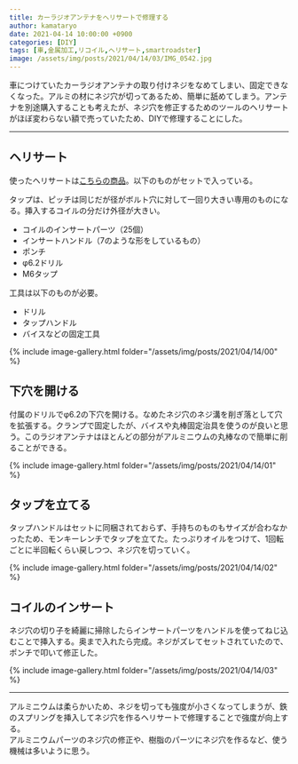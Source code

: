 ```yaml
---
title: カーラジオアンテナをヘリサートで修理する
author: kamataryo
date: 2021-04-14 10:00:00 +0900
categories: [DIY]
tags: [車,金属加工,リコイル,ヘリサート,smartroadster]
image: /assets/img/posts/2021/04/14/03/IMG_0542.jpg
---
```


車につけていたカーラジオアンテナの取り付けネジをなめてしまい、固定できなくなった。アルミの材にネジ穴が切ってあるため、簡単に舐めてしまう。アンテナを別途購入することも考えたが、ネジ穴を修正するためのツールのヘリサートがほぼ変わらない額で売っていたため、DIYで修理することにした。

---

## ヘリサート

使ったヘリサートは[こちらの商品](https://www.amazon.co.jp/Saipor-x1-0mm-%E3%83%8D%E3%82%B8%E5%B1%B1%E4%BF%AE%E5%BE%A9%E3%83%AA%E3%83%9A%E3%82%A2%E3%82%AD%E3%83%83%E3%83%88-%E3%83%8D%E3%82%B8%E7%A9%B4%E4%BF%AE%E6%AD%A3%E3%82%BB%E3%83%83%E3%83%88-%E8%87%AA%E5%8B%95%E8%BB%8A%E4%BF%AE%E7%90%86%E7%94%A8/dp/B087P568ZB/ref=pd_vtp_3?pd_rd_w=M7X94&pf_rd_p=949e26f5-c2ef-4c96-bfde-49d7614d0317&pf_rd_r=3FRDSTA2P28DW6TQ20W1&pd_rd_r=8abed286-c37f-4eb2-87df-97f3c976f025&pd_rd_wg=NntBH&pd_rd_i=B087P568ZB&psc=1)。以下のものがセットで入っている。

タップは、ピッチは同じだが径がボルト穴に対して一回り大きい専用のものになる。挿入するコイルの分だけ外径が大きい。

- コイルのインサートパーツ（25個）
- インサートハンドル（7のような形をしているもの）
- ポンチ
- φ6.2ドリル
- M6タップ

工具は以下のものが必要。

- ドリル
- タップハンドル
- バイスなどの固定工具

{% include image-gallery.html folder="/assets/img/posts/2021/04/14/00" %}

## 下穴を開ける

付属のドリルでφ6.2の下穴を開ける。なめたネジ穴のネジ溝を削ぎ落として穴を拡張する。クランプで固定したが、バイスや丸棒固定治具を使うのが良いと思う。このラジオアンテナはほとんどの部分がアルミニウムの丸棒なので簡単に削ることができる。

{% include image-gallery.html folder="/assets/img/posts/2021/04/14/01" %}

## タップを立てる

タップハンドルはセットに同梱されておらず、手持ちのものもサイズが合わなかったため、モンキーレンチでタップを立てた。たっぷりオイルをつけて、1回転ごとに半回転くらい戻しつつ、ネジ穴を切っていく。

{% include image-gallery.html folder="/assets/img/posts/2021/04/14/02" %}

## コイルのインサート

ネジ穴の切り子を綺麗に掃除したらインサートパーツをハンドルを使ってねじ込むことで挿入する。奥まで入れたら完成。ネジがズレてセットされていたので、ポンチで叩いて修正した。

{% include image-gallery.html folder="/assets/img/posts/2021/04/14/03" %}

---

アルミニウムは柔らかいため、ネジを切っても強度が小さくなってしまうが、鉄のスプリングを挿入してネジ穴を作るヘリサートで修理することで強度が向上する。  
アルミニウムパーツのネジ穴の修正や、樹脂のパーツにネジ穴を作るなど、使う機械は多いように思う。